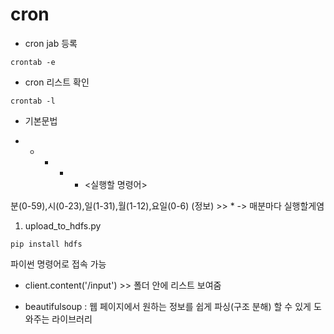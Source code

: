 # cron
- cron jab 등록
```shell
crontab -e
```

- cron 리스트 확인
```shell
crontab -l
```

- 기본문법

* * * * * <실행할 명령어>

분(0-59),시(0-23),일(1-31),월(1-12),요일(0-6) (정보) >> * -> 매분마다 실행할게염

1. upload_to_hdfs.py
```shell
pip install hdfs
```
파이썬 명령어로 접속 가능

- client.content('/input') >> 폴더 안에 리스트 보여줌

- beautifulsoup : 웹 페이지에서 원하는 정보를 쉽게 파싱(구조 분해) 할 수 있게 도와주는 라이브러리
